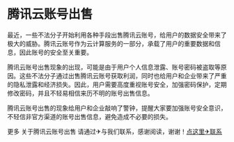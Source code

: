 # 腾讯云账号出售

最近，一些不法分子开始利用各种手段出售腾讯云账号，给用户的数据安全带来了极大的威胁。腾讯云账号作为云计算服务的一部分，承载了用户的重要数据和信息，因此账号的安全至关重要。

腾讯云账号出售现象的出现，可能是由于用户个人信息泄露、账号密码被盗取等原因。这些不法分子通过出售腾讯云账号获取利润，同时也给用户和企业带来了严重的隐私泄露和经济损失。因此，用户需要高度重视账号安全，加强密码保护，定期修改密码，并且不轻易相信来历不明的账号出售信息。

腾讯云账号出售的现象给用户和企业敲响了警钟，提醒大家要加强账号安全意识，不轻信非官方渠道的账号出售信息，避免造成不必要的损失。

更多 关于腾讯云账号出售 请通过✈与我们联系，感谢阅读，谢谢！[点这里✈联系](https://abc.k02.cc)